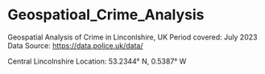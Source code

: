 # Geospatioal_Crime_Analysis
Geospatial Analysis of Crime in Linconlshire, UK
Period covered: July 2023
Data Source: https://data.police.uk/data/

Central Lincolnshire Location: 53.2344° N, 0.5387° W
```{r}
